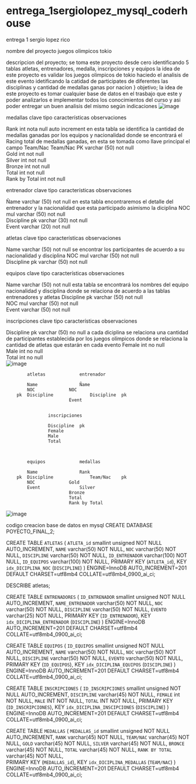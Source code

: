 # entrega_1sergiolopez_mysql_coderhouse
entrega 1 sergio lopez rico 

nombre del proyecto 	juegos olimpicos tokio 
	
descripcion del proyecto; 	se toma este proyecto desde cero identificando 5 tablas atletas, entrenadores, medalla, inscripciones y equipos la idea de este proyecto es validar los juegos olimpicos de tokio haciedo el analisis de este evento idetificando la catidad de participates de diferentes las disciplinas y cantidad de medallas ganas por nacion 
}
objetivo; 	la idea de este proyecto es tomar cualquier base de datos en el trasbajo que este y poder analizarlos e implementar todos los conocimientos del curso y asi poder entregar un buen analisis del mismo según indicaciones 
![image](https://user-images.githubusercontent.com/96400527/146702428-f4a0a082-539c-4191-ad9a-91b9ea99257d.png)


					
medallas	clave	tipo	características		observaciones
					
Rank		int	nota null	auto increment	en esta tabla se identifica la cantidad de medallas ganadas por los equipos y nacionalidad donde se encontrará el Racing total de medallas ganadas, en esta se tomada como llave principal el campo Team/Nac
Team/Nac	PK	varchar (50)	not null		
Gold		int	not null		
Silver		int	not null		
Bronze		int	not null		
Total		int	not null		
Rank by Total		int	not null		
					
					
					
					
entrenador	clave	tipo	características		observaciones
					
Ñame		varchar (50)	not null		en esta tabla encontraremos el detalle del entrenador y la nacionalidad que esta participado asimismo la diciplina
NOC	mul	varchar (50)	not null		
Discipline	pk	varchar (30)	not null		
Event		varchar (20)	not null		
					
					
					
					
atletas	clave	tipo 	características		observaciones
					
Name		varchar (50)	not null		se encontrar los participantes de acuerdo a su nacionalidad y disciplina
NOC	mul	varchar (50)	not null		
Discipline	pk	varchar (50)	not null		
					
					
					
					
equipos	clave	tipo 	características		observaciones
					
Name		varchar (50)	not null		esta tabla se encontrará los nombres del equipo nacionalidad y disciplina donde se relaciona de acuerdo a las tablas entrenadores y atletas
Discipline	pk	varchar (50)	not null		
NOC	mul	varchar (50)	not null		
Event		varchar (50)	not null		
					
					
					
					
inscripciones	clave	tipo	características		observaciones
					
Discipline	pk	varchar (50)	no null		a cada diciplina se relaciona una cantidad de participantes establecida por los juegos olímpicos donde se relaciona la cantidad de atletas que estarán en cada evento
Female		int	no null		
Male		int	no null		
Total		int	no null		
![image](https://user-images.githubusercontent.com/96400527/146702472-7fc2a70e-4c9c-48bd-a524-64a5c3b49d6a.png)


								
								
								
			atletas				entrenador	
								
			Name				Ñame	
			NOC				NOC	
		pk	Discipline				Discipline	pk
							Event	
								
								
					inscripciones			
								
					Discipline	pk		
					Female			
					Male			
					Total			
								
								
								
			equipos				medallas	
								
			Name				Rank	
		pk	Discipline				Team/Nac	pk
			NOC				Gold	
			Event				Silver	
							Bronze	
							Total	
							Rank by Total	
![image](https://user-images.githubusercontent.com/96400527/146702503-24799f5a-375a-4e59-8275-2c9658ad160e.png)




codigo creacion base de datos en mysql
CREATE DATABASE POYECTO_FINAL_2;


CREATE TABLE `ATLETAS` (
  `ATLETA_id` smallint unsigned NOT NULL AUTO_INCREMENT,
  `NAME` varchar(50) NOT NULL,
  `NOC` varchar(50) NOT NULL,
  `DISCIPLINE` varchar(50) NOT NULL,
  `ID_ENTRENADOR` varchar(100) NOT NULL,
  `ID_EQUIPOS` varchar(100) NOT NULL,
  PRIMARY KEY (`ATLETA_id`),
  KEY `idx_DICIPLINA_NOC` (`DISCIPLINE`)
) ENGINE=InnoDB AUTO_INCREMENT=201 DEFAULT CHARSET=utf8mb4 COLLATE=utf8mb4_0900_ai_ci;

DESCRIBE atletas;


CREATE TABLE `ENTRENADORES` (
  `ID_ENTRENADOR` smallint unsigned NOT NULL AUTO_INCREMENT,
  `NAME_ENTRENADOR` varchar(50) NOT NULL,
  `NOC` varchar(50) NOT NULL,
  `DISCIPLINE` varchar(50) NOT NULL,
  `EVENTO` varchar(25) NOT NULL,
    PRIMARY KEY (`ID_ENTRENADOR`),
    KEY `idx_DICIPLINA_ENTRENADOR` (`DISCIPLINE`)
) ENGINE=InnoDB AUTO_INCREMENT=201 DEFAULT CHARSET=utf8mb4 COLLATE=utf8mb4_0900_ai_ci;


CREATE TABLE `EQUIPOS` (
  `ID_EQUIPOS` smallint unsigned NOT NULL AUTO_INCREMENT,
  `NAME` varchar(50) NOT NULL,
  `NOC` varchar(50) NOT NULL,
  `DISCIPLINE` varchar(50) NOT NULL,
   `EVENTO` varchar(50) NOT NULL,
  PRIMARY KEY (`ID_EQUIPOS`),
  KEY `idx_DICIPLINA_EQUIPOS` (`DISCIPLINE`)
) ENGINE=InnoDB AUTO_INCREMENT=201 DEFAULT CHARSET=utf8mb4 COLLATE=utf8mb4_0900_ai_ci;




CREATE TABLE `INSCRIPCIONES` (
  `ID_INSCRIPCIONES` smallint unsigned NOT NULL AUTO_INCREMENT,
	`DISCIPLINE` varchar(45) NOT NULL,
    `FEMALE` int NOT NULL,
    `MALE` INT NOT NULL,
	`TOTAL` INT NOT NULL,
  PRIMARY KEY (`ID_INSCRIPCIONES`),
  KEY `idx_DICIPLINA_INSCIPCIONES` (`DISCIPLINE`)
) ENGINE=InnoDB AUTO_INCREMENT=201 DEFAULT CHARSET=utf8mb4 COLLATE=utf8mb4_0900_ai_ci;



CREATE TABLE `MEDALLAS` (
  `MEDALLAS_id` smallint unsigned NOT NULL AUTO_INCREMENT,
  `RANK` varchar(45) NOT NULL,
  `TEAM/NAC` varchar(45) NOT NULL,
  `GOLD` varchar(45) NOT NULL,
  `SILVER` varchar(45) NOT NULL,
  `BRONCE` varchar(45) NOT NULL,
  `TOTAL` varchar(45) NOT NULL,
  `RANK BY TOTAL` varchar(45) NOT NULL,  
  PRIMARY KEY (`MEDALLAS_id`),
  KEY `idx_DICIPLINA_MEDALLAS` (`TEAM/NAC`)
) ENGINE=InnoDB AUTO_INCREMENT=201 DEFAULT CHARSET=utf8mb4 COLLATE=utf8mb4_0900_ai_ci;



